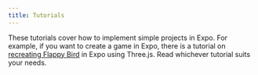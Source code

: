 ```yaml
---
title: Tutorials
---
```


These tutorials cover how to implement simple projects in Expo. For example, if you want to create a game in Expo, there is a tutorial on [recreating Flappy Bird](./create-floatyplane-game/) in Expo using Three.js. Read whichever tutorial suits your needs.

